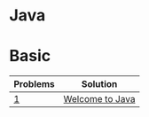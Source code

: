 # Java

# Basic

| Problems                                                           | Solution                              |
| ------------------------------------------------------------------ | ------------------------------------- |
| [1](https://www.hackerrank.com/challenges/welcome-to-java/problem) | [Welcome to Java](01-welcome-to-java) |
